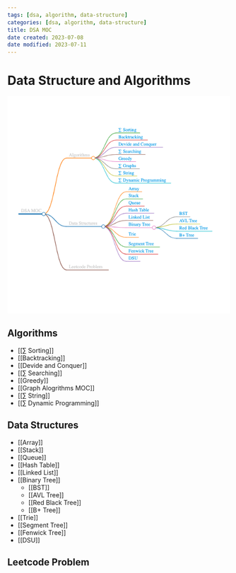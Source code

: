 ```yaml
---
tags: [dsa, algorithm, data-structure]
categories: [dsa, algorithm, data-structure]
title: DSA MOC
date created: 2023-07-08
date modified: 2023-07-11
---
```



# Data Structure and Algorithms

![image.png](https://raw.githubusercontent.com/vanhung4499/images/master/snap/20230708023808.png)


## Algorithms

- [[∑ Sorting]]
- [[Backtracking]]
- [[Devide and Conquer]]
- [[∑ Searching]]
- [[Greedy]]
- [[Graph Alogrithms MOC]]
- [[∑ String]]
- [[∑ Dynamic Programming]]

## Data Structures

- [[Array]]
- [[Stack]]
- [[Queue]]
- [[Hash Table]]
- [[Linked List]]
- [[Binary Tree]]
	- [[BST]]
	- [[AVL Tree]]
	- [[Red Black Tree]]
	- [[B+ Tree]]
- [[Trie]]
- [[Segment Tree]]
- [[Fenwick Tree]]
- [[DSU]]

## Leetcode Problem
